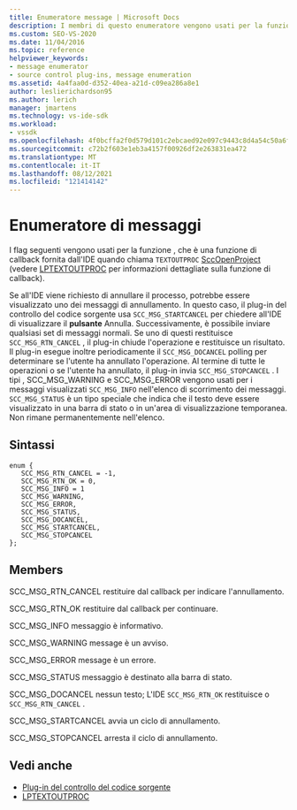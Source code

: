 ```yaml
---
title: Enumeratore message | Microsoft Docs
description: I membri di questo enumeratore vengono usati per la funzione TEXTOUTPROC, una funzione di callback fornita dall'IDE quando chiama SccOpenProject.
ms.custom: SEO-VS-2020
ms.date: 11/04/2016
ms.topic: reference
helpviewer_keywords:
- message enumerator
- source control plug-ins, message enumeration
ms.assetid: 4a4faa0d-d352-40ea-a21d-c09ea286a8e1
author: leslierichardson95
ms.author: lerich
manager: jmartens
ms.technology: vs-ide-sdk
ms.workload:
- vssdk
ms.openlocfilehash: 4f0bcffa2f0d579d101c2ebcaed92e097c9443c8d4a54c50a6ff7ac798e30258
ms.sourcegitcommit: c72b2f603e1eb3a4157f00926df2e263831ea472
ms.translationtype: MT
ms.contentlocale: it-IT
ms.lasthandoff: 08/12/2021
ms.locfileid: "121414142"
---
```

# <a name="message-enumerator"></a>Enumeratore di messaggi
I flag seguenti vengono usati per la funzione , che è una funzione di callback fornita dall'IDE quando chiama `TEXTOUTPROC` [SccOpenProject](../extensibility/sccopenproject-function.md) (vedere [LPTEXTOUTPROC](../extensibility/lptextoutproc.md) per informazioni dettagliate sulla funzione di callback).

 Se all'IDE viene richiesto di annullare il processo, potrebbe essere visualizzato uno dei messaggi di annullamento. In questo caso, il plug-in del controllo del codice sorgente usa `SCC_MSG_STARTCANCEL` per chiedere all'IDE di visualizzare il **pulsante** Annulla. Successivamente, è possibile inviare qualsiasi set di messaggi normali. Se uno di questi restituisce `SCC_MSG_RTN_CANCEL` , il plug-in chiude l'operazione e restituisce un risultato. Il plug-in esegue inoltre periodicamente il `SCC_MSG_DOCANCEL` polling per determinare se l'utente ha annullato l'operazione. Al termine di tutte le operazioni o se l'utente ha annullato, il plug-in invia `SCC_MSG_STOPCANCEL` . I tipi , SCC_MSG_WARNING e SCC_MSG_ERROR vengono usati per i messaggi visualizzati `SCC_MSG_INFO` nell'elenco di scorrimento dei messaggi. `SCC_MSG_STATUS` è un tipo speciale che indica che il testo deve essere visualizzato in una barra di stato o in un'area di visualizzazione temporanea. Non rimane permanentemente nell'elenco.

## <a name="syntax"></a>Sintassi

```
enum { 
   SCC_MSG_RTN_CANCEL = -1, 
   SCC_MSG_RTN_OK = 0, 
   SCC_MSG_INFO = 1 
   SCC_MSG_WARNING, 
   SCC_MSG_ERROR, 
   SCC_MSG_STATUS, 
   SCC_MSG_DOCANCEL, 
   SCC_MSG_STARTCANCEL, 
   SCC_MSG_STOPCANCEL 
};
```

## <a name="members"></a>Members
 SCC_MSG_RTN_CANCEL restituire dal callback per indicare l'annullamento.

 SCC_MSG_RTN_OK restituire dal callback per continuare.

 SCC_MSG_INFO messaggio è informativo.

 SCC_MSG_WARNING message è un avviso.

 SCC_MSG_ERROR message è un errore.

 SCC_MSG_STATUS messaggio è destinato alla barra di stato.

 SCC_MSG_DOCANCEL nessun testo; L'IDE `SCC_MSG_RTN_OK` restituisce o `SCC_MSG_RTN_CANCEL` .

 SCC_MSG_STARTCANCEL avvia un ciclo di annullamento.

 SCC_MSG_STOPCANCEL arresta il ciclo di annullamento.

## <a name="see-also"></a>Vedi anche
- [Plug-in del controllo del codice sorgente](../extensibility/source-control-plug-ins.md)
- [LPTEXTOUTPROC](../extensibility/lptextoutproc.md)
